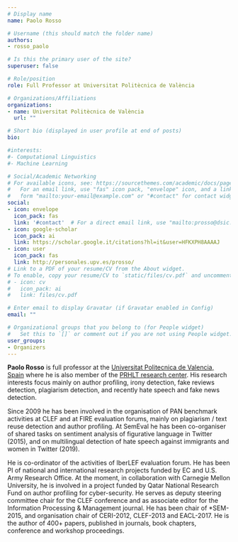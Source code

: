 ```yaml
---
# Display name
name: Paolo Rosso

# Username (this should match the folder name)
authors:
- rosso_paolo

# Is this the primary user of the site?
superuser: false

# Role/position
role: Full Professor at Universitat Politècnica de València

# Organizations/Affiliations
organizations:
- name: Universitat Politècnica de València
  url: ""

# Short bio (displayed in user profile at end of posts)
bio: 

#interests:
#- Computational Linguistics
#- Machine Learning

# Social/Academic Networking
# For available icons, see: https://sourcethemes.com/academic/docs/page-builder/#icons
#   For an email link, use "fas" icon pack, "envelope" icon, and a link in the
#   form "mailto:your-email@example.com" or "#contact" for contact widget.
social:
- icon: envelope
  icon_pack: fas
  link: '#contact'  # For a direct email link, use "mailto:prosso@dsic.upv.es".
- icon: google-scholar
  icon_pack: ai
  link: https://scholar.google.it/citations?hl=it&user=HFKXPH8AAAAJ
- icon: user
  icon_pack: fas
  link: http://personales.upv.es/prosso/
# Link to a PDF of your resume/CV from the About widget.
# To enable, copy your resume/CV to `static/files/cv.pdf` and uncomment the lines below.
# - icon: cv
#   icon_pack: ai
#   link: files/cv.pdf

# Enter email to display Gravatar (if Gravatar enabled in Config)
email: ""

# Organizational groups that you belong to (for People widget)
#   Set this to `[]` or comment out if you are not using People widget.
user_groups:
- Organizers
---
```


**Paolo Rosso** is full professor at the [Universitat Politecnica de Valencia, Spain](http://www.upv.es/index-en.html) where he is also member of the [PRHLT research center](https://www.prhlt.upv.es/wp/). His research interests focus mainly on author profiling, irony detection, fake reviews detection, plagiarism detection, and recently hate speech and fake news detection.

Since 2009 he has been involved in the organisation of PAN benchmark activities at CLEF and at FIRE evaluation forums, mainly on plagiarism / text reuse detection and author profiling. At SemEval he has been co-organiser of shared tasks on sentiment analysis of figurative language in Twitter (2015), and on multilingual detection of hate speech against immigrants and women in Twitter (2019). 

He is co-ordinator of the activities of IberLEF evaluation forum. He has been PI of national and international research projects funded by EC and U.S. Army Research Office. At the moment, in collaboration with Carnegie Mellon University, he is involved in a project funded by Qatar National Research Fund on author profiling for cyber-security. He serves as deputy steering committee chair for the CLEF conference and as associate editor for the Information Processing & Management journal. He has been chair of \*SEM-2015, and organisation chair of CERI-2012, CLEF-2013 and EACL-2017. He is the author of 400+ papers, published in journals, book chapters, conference and workshop proceedings.
